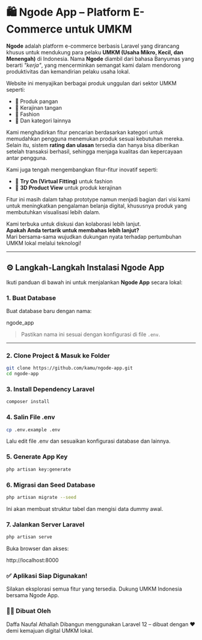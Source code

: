 # 🛍️ Ngode App – Platform E-Commerce untuk UMKM

**Ngode** adalah platform e-commerce berbasis Laravel yang dirancang khusus untuk mendukung para pelaku **UMKM (Usaha Mikro, Kecil, dan Menengah)** di Indonesia. Nama **Ngode** diambil dari bahasa Banyumas yang berarti _"kerja"_, yang mencerminkan semangat kami dalam mendorong produktivitas dan kemandirian pelaku usaha lokal.

Website ini menyajikan berbagai produk unggulan dari sektor UMKM seperti:

-   🍱 Produk pangan
-   🧵 Kerajinan tangan
-   👕 Fashion
-   🧺 Dan kategori lainnya

Kami menghadirkan fitur pencarian berdasarkan kategori untuk memudahkan pengguna menemukan produk sesuai kebutuhan mereka. Selain itu, sistem **rating dan ulasan** tersedia dan hanya bisa diberikan setelah transaksi berhasil, sehingga menjaga kualitas dan kepercayaan antar pengguna.

Kami juga tengah mengembangkan fitur-fitur inovatif seperti:

-   👗 **Try On (Virtual Fitting)** untuk fashion
-   🧊 **3D Product View** untuk produk kerajinan

Fitur ini masih dalam tahap prototype namun menjadi bagian dari visi kami untuk meningkatkan pengalaman belanja digital, khususnya produk yang membutuhkan visualisasi lebih dalam.

Kami terbuka untuk diskusi dan kolaborasi lebih lanjut.  
**Apakah Anda tertarik untuk membahas lebih lanjut?**  
Mari bersama-sama wujudkan dukungan nyata terhadap pertumbuhan UMKM lokal melalui teknologi!

---

## ⚙️ Langkah-Langkah Instalasi Ngode App

Ikuti panduan di bawah ini untuk menjalankan **Ngode App** secara lokal:

### 1. Buat Database

Buat database baru dengan nama:

ngode_app

> Pastikan nama ini sesuai dengan konfigurasi di file `.env`.

---

### 2. Clone Project & Masuk ke Folder

```bash
git clone https://github.com/kamu/ngode-app.git
cd ngode-app
```

### 3. Install Dependency Laravel

```bash
composer install
```

### 4. Salin File .env

```bash
cp .env.example .env
```

Lalu edit file .env dan sesuaikan konfigurasi database dan lainnya.

### 5. Generate App Key
```bash
php artisan key:generate
```

### 6. Migrasi dan Seed Database

```bash
php artisan migrate --seed
```
Ini akan membuat struktur tabel dan mengisi data dummy awal.


### 7. Jalankan Server Laravel
```bash
php artisan serve
```

Buka browser dan akses:

http://localhost:8000

### ✅ Aplikasi Siap Digunakan!

Silakan eksplorasi semua fitur yang tersedia.
Dukung UMKM Indonesia bersama Ngode App.

### 👨‍💻 Dibuat Oleh
Daffa Naufal Athallah
Dibangun menggunakan Laravel 12 – dibuat dengan ❤️ demi kemajuan digital UMKM lokal.
